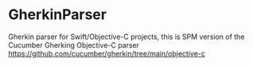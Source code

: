 # GherkinParser
Gherkin parser for Swift/Objective-C projects, this is SPM version of the Cucumber Gherking Objective-C parser https://github.com/cucumber/gherkin/tree/main/objective-c

